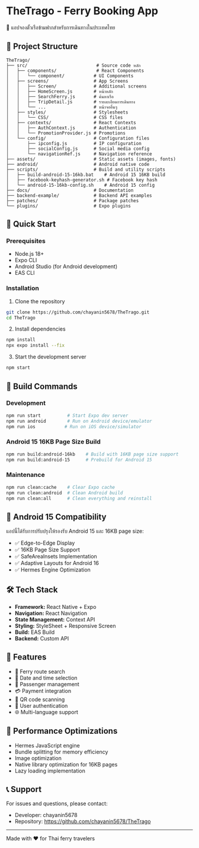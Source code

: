 # TheTrago - Ferry Booking App

🚢 แอปจองตั้วเรือข้ามฟากสำหรับการเดินทางในประเทศไทย

## 📁 Project Structure

```
TheTrago/
├── src/                          # Source code หลัก
│   ├── components/               # React Components
│   │   └── component/           # UI Components
│   ├── screens/                 # App Screens
│   │   ├── Screen/              # Additional screens
│   │   ├── HomeScreen.js        # หน้าหลัก
│   │   ├── SearchFerry.js       # ค้นหาเรือ
│   │   ├── TripDetail.js        # รายละเอียดการเดินทาง
│   │   └── ...                  # หน้าจออื่นๆ
│   ├── styles/                  # Stylesheets
│   │   └── CSS/                 # CSS files
│   ├── contexts/                # React Contexts
│   │   ├── AuthContext.js       # Authentication
│   │   └── PromotionProvider.js # Promotions
│   └── config/                  # Configuration files
│       ├── ipconfig.js          # IP configuration
│       ├── socialConfig.js      # Social media config
│       └── navigationRef.js     # Navigation reference
├── assets/                      # Static assets (images, fonts)
├── android/                     # Android native code
├── scripts/                     # Build and utility scripts
│   ├── build-android-15-16kb.bat    # Android 15 16KB build
│   ├── facebook-keyhash-generator.sh # Facebook key hash
│   └── android-15-16kb-config.sh    # Android 15 config
├── docs/                        # Documentation
├── backend-example/             # Backend API examples
├── patches/                     # Package patches
└── plugins/                     # Expo plugins
```

## 🚀 Quick Start

### Prerequisites
- Node.js 18+
- Expo CLI
- Android Studio (for Android development)
- EAS CLI

### Installation

1. Clone the repository
```bash
git clone https://github.com/chayanin5678/TheTrago.git
cd TheTrago
```

2. Install dependencies
```bash
npm install
npx expo install --fix
```

3. Start the development server
```bash
npm start
```

## 🔧 Build Commands

### Development
```bash
npm run start          # Start Expo dev server
npm run android        # Run on Android device/emulator
npm run ios           # Run on iOS device/simulator
```

### Android 15 16KB Page Size Build
```bash
npm run build:android-16kb    # Build with 16KB page size support
npm run build:android-15      # Prebuild for Android 15
```

### Maintenance
```bash
npm run clean:cache    # Clear Expo cache
npm run clean:android  # Clean Android build
npm run clean:all      # Clean everything and reinstall
```

## 📱 Android 15 Compatibility

แอปนี้ได้รับการปรับปรุงให้รองรับ Android 15 และ 16KB page size:

- ✅ Edge-to-Edge Display
- ✅ 16KB Page Size Support
- ✅ SafeAreaInsets Implementation
- ✅ Adaptive Layouts for Android 16
- ✅ Hermes Engine Optimization

## 🛠️ Tech Stack

- **Framework:** React Native + Expo
- **Navigation:** React Navigation
- **State Management:** Context API
- **Styling:** StyleSheet + Responsive Screen
- **Build:** EAS Build
- **Backend:** Custom API

## 📄 Features

- 🚢 Ferry route search
- 📅 Date and time selection
- 👥 Passenger management
- 💳 Payment integration
- 📱 QR code scanning
- 🔐 User authentication
- 🌐 Multi-language support

## 🎯 Performance Optimizations

- Hermes JavaScript engine
- Bundle splitting for memory efficiency
- Image optimization
- Native library optimization for 16KB pages
- Lazy loading implementation

## 📞 Support

For issues and questions, please contact:
- Developer: chayanin5678
- Repository: https://github.com/chayanin5678/TheTrago

---
Made with ❤️ for Thai ferry travelers
